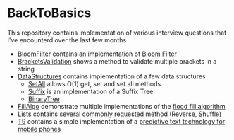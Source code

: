 # BackToBasics

This repository contains implementation of various interview questions that I've encounterd over the last few months

  * [BloomFilter](https://github.com/saguiitay/BackToBasics/tree/master/src/BloomFilter) contains an implementation of [Bloom Filter](https://en.wikipedia.org/wiki/Bloom_filter)
  * [BracketsValidation](https://github.com/saguiitay/BackToBasics/tree/master/src/BracketsValidation) shows a method to validate multiple brackets in a string
  * [DataStructures](https://github.com/saguiitay/BackToBasics/tree/master/src/DataStructure) contains implementation of a few data structures
    * [SetAll](https://github.com/saguiitay/BackToBasics/tree/master/src/DataStructure/SetAll) allows O(1) get, set and set all methods
    * [Suffix](https://github.com/saguiitay/BackToBasics/tree/master/src/DataStructure/Suffix) is an implementation of a Suffix Tree
    * [BinaryTree](https://github.com/saguiitay/BackToBasics/blob/master/src/DataStructure/Trees/BinarySearchTree.cs)
  * [FillAlgo](https://github.com/saguiitay/BackToBasics/tree/master/src/FillAlgo) demonstrate multiple implementations of the [flood fill algorithm](https://en.wikipedia.org/wiki/Flood_fill)
  * [Lists](https://github.com/saguiitay/BackToBasics/tree/master/src/Lists) contains several commonly requested method (Reverse, Shuffle)
  * [T9](https://github.com/saguiitay/BackToBasics/tree/master/src/T9) contains a simple implementation of a [predictive text technology for mobile phones](https://en.wikipedia.org/wiki/T9_%28predictive_text%29)
